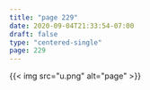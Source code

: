 ```yaml
---
title: "page 229"
date: 2020-09-04T21:33:54-07:00
draft: false
type: "centered-single"
page: 229
---
```


{{< img src="u.png" alt="page" >}}
